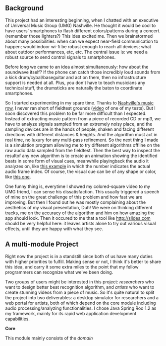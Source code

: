 Background
----------
This project had an interesting beginning, when I chatted with an executive of Universal Music Group (UMG) Nashville.
He thought it would be cool to have users' smartphones to flash different colors/patterns during a concert.
(remember those lighters?) This idea excited me. Then we brainstormed about many possibilities: when can we
expect near-field communication to happen; would indoor wi-fi be robust enough to reach all devices; what about
outdoor performances, etc, etc. The central issue is: we need a robust source to send control signals to smartphones.

Before long we came to an idea almost simultaneously: how about the soundwave itself? If the phone can catch those
incredibly loud sounds from a kick drum/cybal/baseguitar and act on them, then no infrastructure support is needed
at all. Plus, you don't have to teach musicians any technical stuff, the drumsticks are naturally the baton to 
coordinate smartphones.

So I started experimenting in my spare time. Thanks to [Nashville's music row](http://www.musicrow.com/), I never 
ran short of fieldtest grounds ([video](http://www.youtube.com/watch?v=qOe9eqCobt0) of one of my tests). But I soon
discovered this problem to be far more difficult than I expected. Instead of extracting music pattern from a piece of
recorded CD or mp3, we have to analyze signals sampled from an extremely noisy place, and the sampling devices are
in the hands of people, shaken and facing different directions with different distances & heights. And the algorithm must
act in real time, no luxury for any multi-pass refinement. So the next thing I made is a simulation program allowing me
to try different algorithms offline on the raw audio data sampled from the fieldtest. Then the best way to inspect the 
resultof any new algorithm is to create an animation showing the identified beats in some form of visual cues, meanwhile
playingback the audio it analyzes on, like [this example](http://www.youtube.com/watch?v=NYHUAHZvB6M) in which the
number indicates the actual audio frame index. Of course, the visual cue can be of any shape or color, like 
[this one](http://www.youtube.com/watch?v=cPQ_A8HPJp4).

One funny thing is, everytime I showed my colored-square video to my UMG friend, I can sense his dissatisfaction. 
This usually triggered a speech of mine on the great challenge of this problem and how fast we are improving. But then I
found out he was mostly complaining about the aesthetics of my visual presentation, Duh! We were on thinking different 
tracks, me on the accuracy of the algorithm and him on how amazing the app should look. Then it occured to me that a
tool like http://slides.com should be very helpful here: it leaves artists alone to try out various visual effects,
until they are happy with what they see.

A multi-module Project
----------------------
Right now the project is in a standstill since both of us have many duties with higher priorities to fulfill. Making
sense or not, I think it's better to share this idea, and carry it some extra miles to the point that my fellow
programmers can recognize what we've been doing.

Two groups of users might be interested in this project: *researchers* who want to design better beat recognition 
algorithm, and *artists* who want to create stunning videos from a piece of music. So it's quite natural to split the
project into two deliverables: a desktop simulator for researchers and a web portal for artists, both of which depend
on the core module including audio processing/analyzing functionalities. I chose Java Spring Roo 1.2 as my framework,
mainly for its rapid web application development capabilities.

****Core****

This module mainly consists of the *domain* 